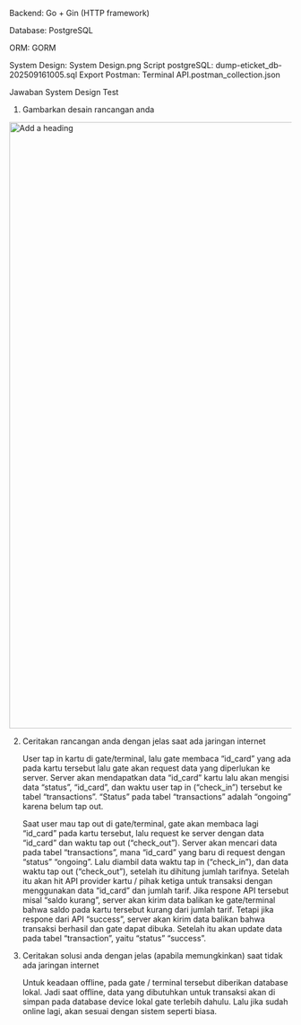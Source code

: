 Backend: Go + Gin (HTTP framework)

Database: PostgreSQL

ORM: GORM

System Design: System Design.png
Script postgreSQL: dump-eticket_db-202509161005.sql
Export Postman: Terminal API.postman_collection.json


Jawaban System Design Test
1.	Gambarkan desain rancangan anda
<img width="1920" height="1080" alt="Add a heading" src="https://github.com/user-attachments/assets/bc634455-d7db-4979-b255-c76fec8a3baa" />

2.	Ceritakan rancangan anda dengan jelas saat ada jaringan internet
   
     User tap in kartu di gate/terminal, lalu gate membaca “id_card” yang ada pada kartu tersebut lalu gate akan request data yang diperlukan ke server. Server akan mendapatkan data “id_card” kartu lalu akan mengisi data “status”, “id_card”, dan waktu user tap in (“check_in”) tersebut ke tabel “transactions”. “Status” pada tabel “transactions” adalah “ongoing” karena belum tap out.

    Saat user mau tap out di gate/terminal, gate akan membaca lagi “id_card” pada kartu tersebut, lalu request ke server dengan data “id_card” dan waktu tap out (“check_out”). Server akan mencari data pada tabel “transactions”, mana “id_card” yang baru di request dengan “status” “ongoing”. Lalu diambil data waktu tap in (“check_in”), dan data waktu tap out (“check_out”), setelah itu dihitung jumlah tarifnya. Setelah itu akan hit API provider kartu / pihak ketiga untuk transaksi dengan menggunakan data “id_card” dan jumlah tarif. Jika respone API tersebut misal “saldo kurang”, server akan kirim data balikan ke gate/terminal bahwa saldo pada kartu tersebut kurang dari jumlah tarif. Tetapi jika respone dari API “success”, server akan kirim data balikan bahwa transaksi berhasil dan gate dapat dibuka. Setelah itu akan update data pada tabel “transaction”, yaitu “status” “success”.

3.  Ceritakan solusi anda dengan jelas (apabila memungkinkan) saat tidak ada jaringan internet
   
    Untuk keadaan offline, pada gate / terminal tersebut diberikan database lokal. Jadi saat offline, data yang dibutuhkan untuk transaksi akan di simpan pada database device lokal gate terlebih dahulu. Lalu jika sudah online lagi, akan sesuai dengan sistem seperti biasa.
